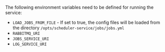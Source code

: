 <!-- Configuration -->

The following environment variables need to be defined for running the service:

- `LOAD_JOBS_FROM_FILE` - If set to true, the config files will be loaded from the directory `/opts/scheduler-service/jobs/jobs.yml`
- `RABBITMQ_URI`
- `JOBS_SERVICE_URI`
- `LOG_SERVICE_URI`



